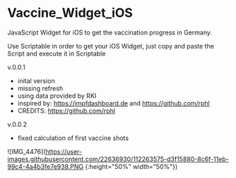 # Vaccine_Widget_iOS
JavaScript Widget for iOS to get the vaccination progress in Germany.

Use Scriptable in order to get your iOS Widget, just copy and paste the Script and execute it in Scriptable

v.0.0.1
- inital version
- missing refresh
- using data provided by RKI
- inspired by: https://impfdashboard.de and https://github.com/rphl
- CREDITS: https://github.com/rphl

v.0.0.2
- fixed calculation of first vaccine shots

![IMG_4476](https://user-images.githubusercontent.com/22636930/112263575-d3f15880-8c6f-11eb-99c4-4a4b3fe7e938.PNG {:height="50%" width="50%"})


